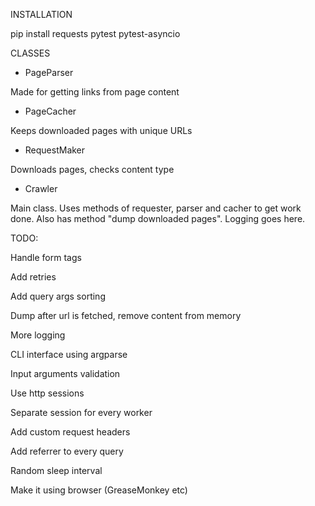INSTALLATION


pip install requests pytest pytest-asyncio


CLASSES


 - PageParser

Made for getting links from page content


 - PageCacher

Keeps downloaded pages with unique URLs


 - RequestMaker

Downloads pages, checks content type


 - Crawler

Main class.
Uses methods of requester, parser and cacher to get work done.
Also has method "dump downloaded pages".
Logging goes here.



TODO:

Handle form tags

Add retries

Add query args sorting

Dump after url is fetched, remove content from memory

More logging

CLI interface using argparse

Input arguments validation

Use http sessions

Separate session for every worker

Add custom request headers

Add referrer to every query

Random sleep interval

Make it using browser (GreaseMonkey etc)